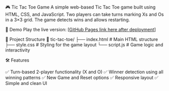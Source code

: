 🎮 Tic Tac Toe Game
A simple web-based Tic Tac Toe game built using HTML, CSS, and JavaScript. Two players can take turns marking Xs and Os in a 3×3 grid. The game detects wins and allows restarting.

🚀 Demo
Play the live version: [[GitHub Pages link here after deployment](https://gadeyeshwanth.github.io/TicTacToe/)]

📂 Project Structure
📁 tic-tac-toe/
├── index.html      # Main HTML structure
├── style.css       # Styling for the game layout
└── script.js       # Game logic and interactivity


🛠️ Features

✅ Turn-based 2-player functionality (X and O)
✅ Winner detection using all winning patterns
✅ New Game and Reset options
✅ Responsive layout
✅ Simple and clean UI


